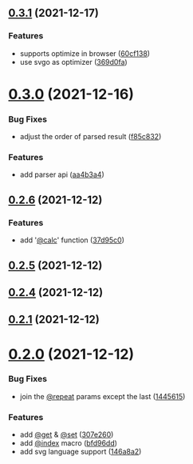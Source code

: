 ## [0.3.1](https://github.com/beicause/csvg/compare/v0.3.0...v0.3.1) (2021-12-17)


### Features

* supports optimize in browser ([60cf138](https://github.com/beicause/csvg/commit/60cf1384f4f556d9c41d060cc5b5c9e52c6e0860))
* use svgo as optimizer ([369d0fa](https://github.com/beicause/csvg/commit/369d0fa94a1d8999b7b9f2251a920a30133ef1fd))



# [0.3.0](https://github.com/beicause/csvg/compare/v0.2.6...v0.3.0) (2021-12-16)


### Bug Fixes

* adjust the order of parsed result ([f85c832](https://github.com/beicause/csvg/commit/f85c832fd1c186f421874463b958671364edc8aa))


### Features

* add parser api ([aa4b3a4](https://github.com/beicause/csvg/commit/aa4b3a4eb54441697c2a78692e0e4e98cc3a622d))



## [0.2.6](https://github.com/beicause/csvg/compare/v0.2.5...v0.2.6) (2021-12-12)


### Features

* add '[@calc](https://github.com/calc)' function ([37d95c0](https://github.com/beicause/csvg/commit/37d95c00c9fa89735af40d1e0f9d429e47fb4ad7))



## [0.2.5](https://github.com/beicause/csvg/compare/v0.2.4...v0.2.5) (2021-12-12)



## [0.2.4](https://github.com/beicause/csvg/compare/v0.2.1...v0.2.4) (2021-12-12)



## [0.2.1](https://github.com/beicause/csvg/compare/v0.2.0...v0.2.1) (2021-12-12)



# [0.2.0](https://github.com/beicause/csvg/compare/bfd96ddf7283446f049d3cfd16b689edb71d8c1f...v0.2.0) (2021-12-12)


### Bug Fixes

* join the [@repeat](https://github.com/repeat) params except the last ([1445615](https://github.com/beicause/csvg/commit/1445615195061cecb70de581002c4d753212c253))


### Features

* add [@get](https://github.com/get) & [@set](https://github.com/set) ([307e260](https://github.com/beicause/csvg/commit/307e260da8f1dcaedfbf9fda8e2ef1232cc2f7f5))
* add [@index](https://github.com/index) macro ([bfd96dd](https://github.com/beicause/csvg/commit/bfd96ddf7283446f049d3cfd16b689edb71d8c1f))
* add svg language support ([146a8a2](https://github.com/beicause/csvg/commit/146a8a206715d01e4ef01bc9d768466fbfec40a6))



